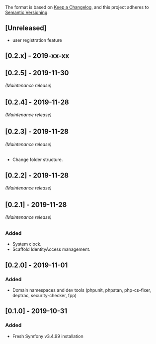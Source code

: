 The format is based on [Keep a Changelog](https://keepachangelog.com/en/1.0.0/),
and this project adheres to [Semantic Versioning](https://semver.org/spec/v2.0.0.html).

## [Unreleased]
- user registration feature

## [0.2.x] - 2019-xx-xx

## [0.2.5] - 2019-11-30
###### (Maintenance release)

## [0.2.4] - 2019-11-28
###### (Maintenance release)

## [0.2.3] - 2019-11-28
###### (Maintenance release)
- Change folder structure.

## [0.2.2] - 2019-11-28
###### (Maintenance release)

## [0.2.1] - 2019-11-28
###### (Maintenance release)
### Added
- System clock.
- Scaffold IdentityAccess management.

## [0.2.0] - 2019-11-01
### Added
- Domain namespaces and dev tools (phpunit, phpstan, php-cs-fixer, deptrac, security-checker, fpp)

## [0.1.0] - 2019-10-31
### Added
- Fresh Symfony v3.4.99 installation